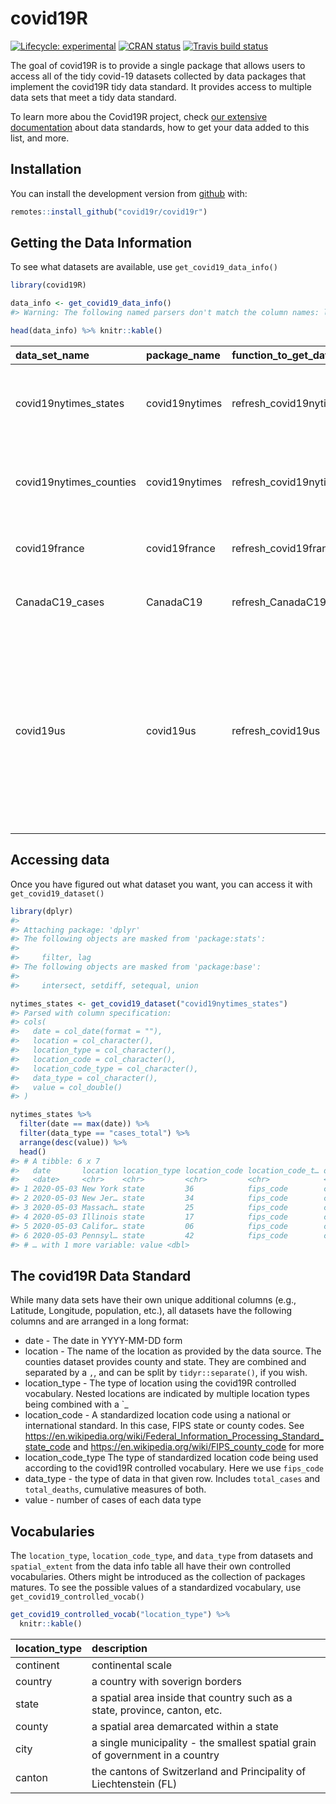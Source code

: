 
<!-- README.md is generated from README.Rmd. Please edit that file -->

# covid19R

<!-- badges: start -->

[![Lifecycle:
experimental](https://img.shields.io/badge/lifecycle-experimental-orange.svg)](https://www.tidyverse.org/lifecycle/#experimental)
[![CRAN
status](https://www.r-pkg.org/badges/version/covid19R)](https://CRAN.R-project.org/package=covid19R)
[![Travis build
status](https://travis-ci.org/Covid19R/covid19R.svg?branch=master)](https://travis-ci.org/Covid19R/covid19R)
<!-- badges: end -->

The goal of covid19R is to provide a single package that allows users to
access all of the tidy covid-19 datasets collected by data packages that
implement the covid19R tidy data standard. It provides access to
multiple data sets that meet a tidy data standard.

To learn more abou the Covid19R project, check [our extensive
documentation](https://covid19r.github.io/documentation) about data
standards, how to get your data added to this list, and more.

## Installation

<!--
You can install the released version of covid19R from [CRAN](https://CRAN.R-project.org) with:

``` r
install.packages("covid19R")
```

-->

You can install the development version from
[github](http://github.com/) with:

``` r
remotes::install_github("covid19r/covid19r")
```

## Getting the Data Information

To see what datasets are available, use `get_covid19_data_info()`

``` r
library(covid19R)

data_info <- get_covid19_data_info()
#> Warning: The following named parsers don't match the column names: last_update

head(data_info) %>% knitr::kable()
```

| data\_set\_name          | package\_name  | function\_to\_get\_data           | data\_details                                                                                                                                                                                                                                                     | data\_url                                                                             | license\_url                                                    | data\_types                                                                                                                                                                                                                                                                                                                                                  | location\_types                                | spatial\_extent | has\_geospatial\_info | get\_info\_passing | refresh\_status | last\_refresh\_update |
| :----------------------- | :------------- | :-------------------------------- | :---------------------------------------------------------------------------------------------------------------------------------------------------------------------------------------------------------------------------------------------------------------- | :------------------------------------------------------------------------------------ | :-------------------------------------------------------------- | :----------------------------------------------------------------------------------------------------------------------------------------------------------------------------------------------------------------------------------------------------------------------------------------------------------------------------------------------------------- | :--------------------------------------------- | :-------------- | :-------------------- | :----------------- | :-------------- | :-------------------- |
| covid19nytimes\_states   | covid19nytimes | refresh\_covid19nytimes\_states   | Open Source data from the New York Times on distribution of confirmed Covid-19 cases and deaths in the US States. For more, see <https://www.nytimes.com/article/coronavirus-county-data-us.html> or the readme at <https://github.com/nytimes/covid-19-data>.    | <https://raw.githubusercontent.com/nytimes/covid-19-data/master/us-counties.csv>      | <https://github.com/nytimes/covid-19-data/blob/master/LICENSE>  | cases\_total, deaths\_total                                                                                                                                                                                                                                                                                                                                  | state                                          | country         | FALSE                 | TRUE               | Passed          | 2020-05-04 16:08:36   |
| covid19nytimes\_counties | covid19nytimes | refresh\_covid19nytimes\_counties | Open Source data from the New York Times on distribution of confirmed Covid-19 cases and deaths in the US by County. For more, see <https://www.nytimes.com/article/coronavirus-county-data-us.html> or the readme at <https://github.com/nytimes/covid-19-data>. | <https://raw.githubusercontent.com/nytimes/covid-19-data/master/us-counties.csv>      | <https://github.com/nytimes/covid-19-data/blob/master/LICENSE>  | cases\_total, deaths\_total                                                                                                                                                                                                                                                                                                                                  | state                                          | country         | FALSE                 | TRUE               | Passed          | 2020-05-04 16:08:39   |
| covid19france            | covid19france  | refresh\_covid19france            | Open Source data from opencovid19-fr on distribution of confirmed Covid-19 cases and deaths in the US States. For more, see <https://github.com/opencovid19-fr/data>.                                                                                             | <https://raw.githubusercontent.com/opencovid19-fr/data/master/dist/chiffres-cles.csv> | <https://github.com/opencovid19-fr/data/blob/master/LICENSE>    | confirmed, dead, icu, hospitalized, recovered, discovered                                                                                                                                                                                                                                                                                                    | county, region, country, overseas collectivity | country         | FALSE                 | TRUE               | Passed          | 2020-05-04 16:08:47   |
| CanadaC19\_cases         | CanadaC19      | refresh\_CanadaC19\_cases         | Open Source data from multiple public reporting data throughout Canada. For more, see <https://github.com/ishaberry/Covid19Canada>.                                                                                                                               | <https://raw.githubusercontent.com/ishaberry/Covid19Canada/master/cases.csv>          | <https://github.com/debusklaneml/CanadaC19/blob/master/LICENSE> | cases\_new                                                                                                                                                                                                                                                                                                                                                   | state                                          | state           | FALSE                 | TRUE               | Passed          | 2020-05-04 16:08:48   |
| covid19us                | covid19us      | refresh\_covid19us                | Open Source data from COVID Tracking Project on the distribution of Covid-19 cases and deaths in the US. For more, see <https://github.com/opencovid19-fr/data>.                                                                                                  | <https://covidtracking.com/api>                                                       | <https://github.com/aedobbyn/covid19us/blob/master/LICENSE.md>  | positive, negative, pending, hospitalized\_currently, hospitalized\_cumulative, in\_icu\_currently, in\_icu\_cumulative, on\_ventilator\_currently, on\_ventilator\_cumulative, recovered, death, hospitalized, total, total\_test\_results, death\_increase, hospitalized\_increase, negative\_increase, positive\_increase, total\_test\_results\_increase | state                                          | country         | FALSE                 | TRUE               | Passed          | 2020-05-04 16:08:50   |

## Accessing data

Once you have figured out what dataset you want, you can access it with
`get_covid19_dataset()`

``` r
library(dplyr)
#> 
#> Attaching package: 'dplyr'
#> The following objects are masked from 'package:stats':
#> 
#>     filter, lag
#> The following objects are masked from 'package:base':
#> 
#>     intersect, setdiff, setequal, union

nytimes_states <- get_covid19_dataset("covid19nytimes_states")
#> Parsed with column specification:
#> cols(
#>   date = col_date(format = ""),
#>   location = col_character(),
#>   location_type = col_character(),
#>   location_code = col_character(),
#>   location_code_type = col_character(),
#>   data_type = col_character(),
#>   value = col_double()
#> )

nytimes_states %>%
  filter(date == max(date)) %>%
  filter(data_type == "cases_total") %>%
  arrange(desc(value)) %>%
  head()
#> # A tibble: 6 x 7
#>   date       location location_type location_code location_code_t… data_type
#>   <date>     <chr>    <chr>         <chr>         <chr>            <chr>    
#> 1 2020-05-03 New York state         36            fips_code        cases_to…
#> 2 2020-05-03 New Jer… state         34            fips_code        cases_to…
#> 3 2020-05-03 Massach… state         25            fips_code        cases_to…
#> 4 2020-05-03 Illinois state         17            fips_code        cases_to…
#> 5 2020-05-03 Califor… state         06            fips_code        cases_to…
#> 6 2020-05-03 Pennsyl… state         42            fips_code        cases_to…
#> # … with 1 more variable: value <dbl>
```

## The covid19R Data Standard

While many data sets have their own unique additional columns (e.g.,
Latitude, Longitude, population, etc.), all datasets have the following
columns and are arranged in a long format:

  - date - The date in YYYY-MM-DD form
  - location - The name of the location as provided by the data source.
    The counties dataset provides county and state. They are combined
    and separated by a `,`, and can be split by `tidyr::separate()`, if
    you wish.
  - location\_type - The type of location using the covid19R controlled
    vocabulary. Nested locations are indicated by multiple location
    types being combined with a \`\_
  - location\_code - A standardized location code using a national or
    international standard. In this case, FIPS state or county codes.
    See
    <https://en.wikipedia.org/wiki/Federal_Information_Processing_Standard_state_code>
    and <https://en.wikipedia.org/wiki/FIPS_county_code> for more
  - location\_code\_type The type of standardized location code being
    used according to the covid19R controlled vocabulary. Here we use
    `fips_code`
  - data\_type - the type of data in that given row. Includes
    `total_cases` and `total_deaths`, cumulative measures of both.
  - value - number of cases of each data type

## Vocabularies

The `location_type`, `location_code_type`, and `data_type` from datasets
and `spatial_extent` from the data info table all have their own
controlled vocabularies. Others might be introduced as the collection of
packages matures. To see the possible values of a standardized
vocabulary, use `get_covid19_controlled_vocab()`

``` r
get_covid19_controlled_vocab("location_type") %>%
  knitr::kable()
```

| location\_type | description                                                                   |
| :------------- | :---------------------------------------------------------------------------- |
| continent      | continental scale                                                             |
| country        | a country with soverign borders                                               |
| state          | a spatial area inside that country such as a state, province, canton, etc.    |
| county         | a spatial area demarcated within a state                                      |
| city           | a single municipality - the smallest spatial grain of government in a country |
| canton         | the cantons of Switzerland and Principality of Liechtenstein (FL)             |

